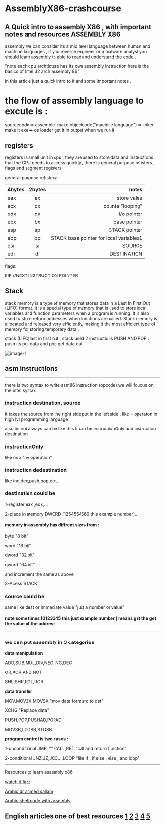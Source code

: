 # AssemblyX86-crashcourse
A Quick intro to assembly X86 , with important notes and resources
ASSEMBLY X86
--------------------------------------
assembly we can consider its a mid level language between human and machine languages , if you reverse engineer or a malware analyst you should learn assembly to able to read and understand the code .

"note each cpu archticture has its own assembly instruction here is the basics of Intel 32 arch assembly 86"

in this article just a quick intro to it and some important notes .

# the flow of assembly language to excute is : 
sourcecode ➡ assembler make objectcode("machine language") ➡ linker make it exe ➡ os loader get it in output when we run it

## registers
registers is small unit in cpu , they are used to store data and instructions that the CPU needs to access quickly , there is general purpose refisters , flags and segment registers

general purpose refisters:

| 4bytes        | 2bytes  | notes                                   |
| ------------- |:-------:| ---------------------------------------:|
| eax           | ax      | store value                             |
| ecx           | cx      | counte "looping"                        |
| edx           | dx      | i/o pointer                             |
| ebx           | bx      | base pointer                            |
| esp           | sp      | STACK pointer                           |
| ebp           | bp      | STACK base pointer for local variables1 |
| esi           | si      | SOURCE                                  |
| edi           | di      | DESTINATION                             |

flags:

EIP //NEXT INSTRUCTION POINTER     

## Stack 
stack memory is a type of memory that stores data in a Last In First Out (LIFO) format. It is a special type of memory that is used to store local variables and function parameters when a program is running. It is also used to store return addresses when functions are called. Stack memory is allocated and released very efficiently, making it the most efficient type of memory for storing temporary data .

stack (LIFO)last in first out , stack used 2 instructions PUSH AND POP : push its put data and pop  get data out

![image-1](https://media.geeksforgeeks.org/wp-content/cdn-uploads/20221219100314/stack.drawio2.png) 


## asm instructions
----------------
there is two syntax to write asm86 instruction (opcode) we will foucus on the intel syntax
### instruction destination, source
it takes the source from the right side put in the left side , like = operaton in high lvl programming language

also its not always can be like this it can be instructionOnly  and instruction destination

### instructionOnly
like nop "no operation"

### instruction dedestination   
like inc,dec,push,pop,etc...      

### destination could be
1-register eax ,edx,... 

2-place in memory DWORD [1254554566 this example number]...

#### memory in assembly has diffrent sizes from :
byte "8 bit" 

word "16 bit"

dword "32 bit" 

qword "64 bit" 

and increment the same as above

3-Acess STACK

### source could be
same like dest
or immediate value "just a number or value"

#### note some times [0123345 this just example number ] means get the get the value of the address
----------------------------------------------------------------
### we can put assembly in 3 categories

**data manipulation**

ADD,SUB,MUL,DIV,NEG,INC,DEC

OR,XOR,AND,NOT

SHL,SHR,ROL,ROR

**data transfer**

MOV,MOVZX,MOVSX "mov data form src to dst"

XCHG "Replace data"

PUSH,POP,PUSHAD,POPAD 

MOVSB,LODSB,STOSB

**program control is two cases :**

1-unconditional 
JMP, ""
CALL,RET "call and return function"

2-conditional
JNZ,JZ,JCC...,LOOP "like if , if else , else , and loop"

----------------------------------------------------------------
Resources to learn assembly x86

[watch it first](https://www.youtube.com/watch?v=75gBFiFtAb8)

[Arabic dr ahmed sallam](https://www.youtube.com/playlist?list=PLMm8EjqH1EFVodghdDWaAuHkHqj-nJ0bN)

[Arabic shell code with assembly](https://www.youtube.com/playlist?list=PLiF9Gb9oy4n4v8cidEJ1izE2L9wrgnkKU)

English articles one of best resources
[1](https://revers.engineering/applied-re-basic-architecture/)
[2](https://revers.engineering/applied-re-the-stack/)
[3](https://revers.engineering/applied-re-exceptions/)
[4](https://revers.engineering/applied-re-accelerated-assembly-p1/)
[5](https://revers.engineering/applied-re-accelerated-assembly-p2/)
----------------------------------------------------------------
